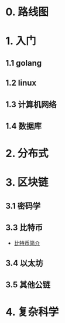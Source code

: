 # 0. 路线图
# 1. 入门
## 1.1 golang
## 1.2 linux
## 1.3 计算机网络
## 1.4 数据库
# 2. 分布式

# 3. 区块链
## 3.1 密码学
## 3.3 比特币
- [比特币简介]()
## 3.4 以太坊
## 3.5 其他公链
# 4. 复杂科学

